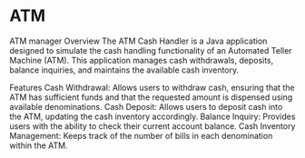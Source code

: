 # ATM
ATM manager
Overview
The ATM Cash Handler is a Java application designed to simulate the cash handling functionality of an Automated Teller Machine (ATM). This application manages cash withdrawals, deposits, balance inquiries, and maintains the available cash inventory.

Features
Cash Withdrawal: Allows users to withdraw cash, ensuring that the ATM has sufficient funds and that the requested amount is dispensed using available denominations.
Cash Deposit: Allows users to deposit cash into the ATM, updating the cash inventory accordingly.
Balance Inquiry: Provides users with the ability to check their current account balance.
Cash Inventory Management: Keeps track of the number of bills in each denomination within the ATM.
